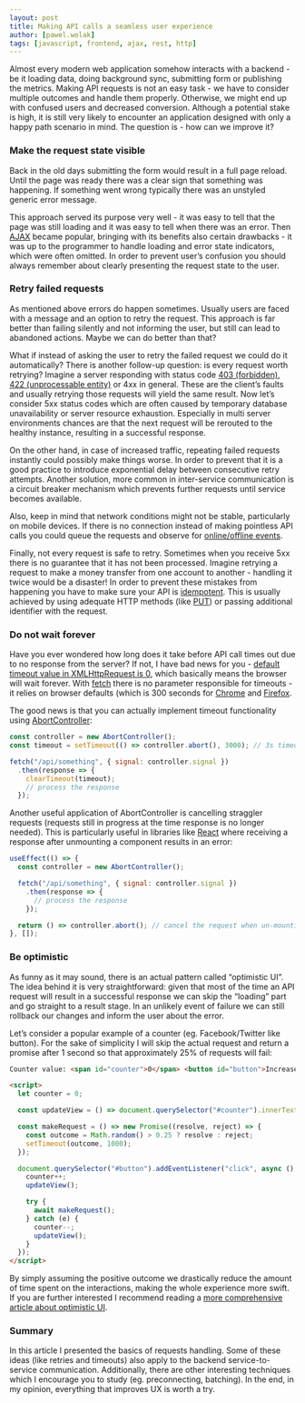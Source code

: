 ```yaml
---
layout: post
title: Making API calls a seamless user experience
author: [pawel.wolak]
tags: [javascript, frontend, ajax, rest, http]
---
```


Almost every modern web application somehow interacts with a backend - be it loading data, doing background sync, submitting form or publishing the metrics.
Making API requests is not an easy task - we have to consider multiple outcomes and handle them properly. Otherwise, we might end up with confused users and
decreased conversion. Although a potential stake is high, it is still very likely to encounter an application designed with only a happy path scenario in
mind. The question is - how can we improve it?

### Make the request state visible
Back in the old days submitting the form would result in a full page reload. Until the page was ready there was a clear sign that something was happening. If
something went wrong typically there was an unstyled generic error message.

This approach served its purpose very well - it was easy to tell that the page was still loading and it was easy to tell when there was an error. Then
[AJAX](https://developer.mozilla.org/en-US/docs/Web/Guide/AJAX) became popular, bringing with its benefits also certain drawbacks - it was up to the
programmer to handle loading and error state indicators, which were often omitted. In order to prevent user’s confusion you should always remember about
clearly presenting the request state to the user.

### Retry failed requests
As mentioned above errors do happen sometimes. Usually users are faced with a message and an option to retry the request. This approach is far better than
failing silently and not informing the user, but still can lead to abandoned actions. Maybe we can do better than that?

What if instead of asking the user to retry the failed request we could do it automatically? There is another follow-up question: is every request worth
retrying? Imagine a server responding with status code [403 (forbidden)](https://developer.mozilla.org/en-US/docs/Web/HTTP/Status/403),
[422 (unprocessable entity)](https://developer.mozilla.org/en-US/docs/Web/HTTP/Status/422) or 4xx in general. These are the client’s faults and usually
retrying those requests will yield the same result. Now let’s consider 5xx status codes which are often caused by temporary database unavailability or server
resource exhaustion. Especially in multi server environments chances are that the next request will be rerouted to the healthy instance, resulting in a
successful response.

On the other hand, in case of increased traffic, repeating failed requests instantly could possibly make things worse. In order to prevent that it is a good
practice to introduce exponential delay between consecutive retry attempts. Another solution, more common in inter-service communication is a circuit breaker
mechanism which prevents further requests until service becomes available.

Also, keep in mind that network conditions might not be stable, particularly on mobile devices. If there is no connection instead of making pointless API
calls you could queue the requests and observe for
[online/offline events](https://developer.mozilla.org/en-US/docs/Web/API/NavigatorOnLine/Online_and_offline_events).

Finally, not every request is safe to retry. Sometimes when you receive 5xx there is no guarantee that it has not been processed. Imagine retrying a request
to make a money transfer from one account to another - handling it twice would be a disaster! In order to prevent these mistakes from happening you have to
make sure your API is [idempotent](https://developer.mozilla.org/en-US/docs/Glossary/Idempotent). This is usually achieved by using adequate HTTP methods
(like [PUT](https://developer.mozilla.org/en-US/docs/Web/HTTP/Methods/PUT)) or passing additional identifier with the request.

### Do not wait forever
Have you ever wondered how long does it take before API call times out due to no response from the server? If not, I have bad news for you -
[default timeout value in XMLHttpRequest is 0](https://developer.mozilla.org/en-US/docs/Web/API/XMLHttpRequest/timeout), which basically means the browser will wait forever.
With [fetch](https://developer.mozilla.org/en-US/docs/Web/API/Fetch_API) there is no parameter responsible for timeouts - it relies on browser defaults (which
is 300 seconds for [Chrome](https://source.chromium.org/chromium/chromium/src/+/master:net/socket/client_socket_pool.cc;l=29) and
[Firefox](https://searchfox.org/mozilla-central/source/netwerk/protocol/http/nsHttpHandler.cpp#219).

The good news is that you can actually implement timeout functionality using
[AbortController](https://developer.mozilla.org/en-US/docs/Web/API/AbortController):

```javascript
const controller = new AbortController();
const timeout = setTimeout(() => controller.abort(), 3000); // 3s timeout

fetch("/api/something", { signal: controller.signal })
  .then(response => {
    clearTimeout(timeout);
    // process the response
  });
```

Another useful application of AbortController is cancelling straggler requests (requests still in progress at the time response is no longer needed). This is
particularly useful in libraries like [React](https://reactjs.org/) where receiving a response after unmounting a component results in an error:

```javascript
useEffect(() => {
  const controller = new AbortController();

  fetch("/api/something", { signal: controller.signal })
    .then(response => {
      // process the response
    });

  return () => controller.abort(); // cancel the request when un-mounting the component
}, []);
```

### Be optimistic
As funny as it may sound, there is an actual pattern called “optimistic UI”. The idea behind it is very straightforward: given that most of the time an API
request will result in a successful response we can skip the “loading” part and go straight to a result stage. In an unlikely event of failure we can still
rollback our changes and inform the user about the error.

Let’s consider a popular example of a counter (eg. Facebook/Twitter like button). For the sake of simplicity I will skip the actual request and return a
promise after 1 second so that approximately 25% of requests will fail:

```html
Counter value: <span id="counter">0</span> <button id="button">Increase</button>

<script>
  let counter = 0;

  const updateView = () => document.querySelector("#counter").innerText = counter;

  const makeRequest = () => new Promise((resolve, reject) => {
    const outcome = Math.random() > 0.25 ? resolve : reject;
    setTimeout(outcome, 1000);
  });

  document.querySelector("#button").addEventListener("click", async () => {
    counter++;
    updateView();

    try {
      await makeRequest();
    } catch (e) {
      counter--;
      updateView();
    }
  });
</script>
```

By simply assuming the positive outcome we drastically reduce the amount of time spent on the interactions, making the whole experience more swift. If you are
further interested I recommend reading a [more comprehensive article about optimistic UI](https://www.smashingmagazine.com/2016/11/true-lies-of-optimistic-user-interfaces/).

### Summary
In this article I presented the basics of requests handling. Some of these ideas (like retries and timeouts) also apply to the backend service-to-service
communication. Additionally, there are other interesting techniques which I encourage you to study (eg. preconnecting, batching). In the end, in my opinion,
everything that improves UX is worth a try.
